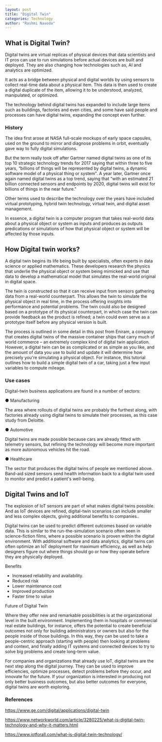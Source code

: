 ```yaml
---
layout: post
title: "Digital Twin"
categories: Technology
author: "Rashmi Navoda"
---
```


## What is Digital Twin?

Digital twins are virtual replicas of physical devices that data scientists and IT pros can use to run simulations before actual devices are built and deployed. They are also changing how technologies such as, AI and analytics are optimized.

It acts as a bridge between physical and digital worlds by using sensors to collect real-time data about a physical item. This data is then used to create a digital duplicate of the item, allowing it to be understood, analyzed, manipulated, or optimized.

 The technology behind digital twins has expanded to include large items such as buildings, factories and even cities, and some have said people and processes can have digital twins, expanding the concept even further.


### History

The idea first arose at NASA full-scale mockups of early space capsules, used on the ground to mirror and diagnose problems in orbit, eventually gave way to fully digital simulations.

But the term really took off after Gartner named digital twins as one of its top 10 strategic technology trends for 2017 saying that within three to five years, “billions of things will be represented by digital twins, a dynamic software model of a physical thing or system".  A year later, Gartner once again named digital twins as a top trend, saying that “with an estimated 21 billion connected sensors and endpoints by 2020, digital twins will exist for billions of things in the near future."

Other terms used to describe the technology over the years have included virtual prototyping, hybrid twin technology, virtual twin, and digital asset management.

In essence, a digital twin is a computer program that takes real-world data about a physical object or system as inputs and produces as outputs predications or simulations of how that physical object or system will be affected by those inputs.

## How Digital twin works?

 A digital twin begins its life being built by specialists, often experts in data science or applied mathematics. These developers research the physics that underlie the physical object or system being mimicked and use that data to develop a mathematical model that simulates the real-world original in digital space.

The twin is constructed so that it can receive input from sensors gathering data from a real-world counterpart. This allows the twin to simulate the physical object in real time, in the process offering insights into performance and potential problems. The twin could also be designed based on a prototype of its physical counterpart, in which case the twin can provide feedback as the product is refined; a twin could even serve as a prototype itself before any physical version is built.

The process is outlined in some detail in this post from Eniram, a company that creates digital twins of the massive container ships that carry much of world commerce – an extremely complex kind of digital twin application. However, a digital twin can be as complicated or as simple as you like, and the amount of data you use to build and update it will determine how precisely you're simulating a physical object. For instance, this tutorial outlines how to build a simple digital twin of a car, taking just a few input variables to compute mileage.


### Use cases 

Digital-twin business applications are found in a number of sectors:

●	Manufacturing  

The area where rollouts of digital twins are probably the furthest along, with factories already using digital twins to simulate their processes, as this case study from Deloitte.

●	Automotive 

Digital twins are made possible because cars are already fitted with telemetry sensors, but refining the technology will become more important as more autonomous vehicles hit the road.

●	Healthcare 

The sector that produces the digital twins of people we mentioned above. Band-aid sized sensors send health information back to a digital twin used to monitor and predict a patient's well-being.


## Digital Twins and IoT

The explosion of IoT sensors are part of what makes digital twins possible. And as IoT devices are refined, digital-twin scenarios can include smaller and less complex objects, giving additional benefits to companies..

Digital twins can be used to predict different outcomes based on variable data. This is similar to the run-the-simulation scenario often seen in science-fiction films, where a possible scenario is proven within the digital environment. With additional software and data analytics, digital twins can often optimize an IoT deployment for maximum efficiency, as well as help designers figure out where things should go or how they operate before they are physically deployed.

Benefits

-	Increased reliability and availability.
-	Reduced risk
-	Lower maintenance cost
-	Improved production
-	Faster time to value

Future of Digital Twin

Where they offer new and remarkable possibilities is at the organizational level in the built environment. Implementing them in hospitals or commercial real estate buildings, for instance, offers the potential to create beneficial outcomes not only for building administrators or owners but also for the people inside of those buildings. In this way, they can be used to take a people-centric approach (starting with people) then looking at problems and context, and finally adding IT systems and connected devices to try to solve big problems and create long-term value.

For companies and organizations that already use IoT, digital twins are the next step along the digital journey. They can be used to improve efficiencies, optimize processes, detect problems before they occur, and innovate for the future. If your organization is interested in producing not only better business outcomes, but also better outcomes for everyone, digital twins are worth exploring.

### References

<https://www.ge.com/digital/applications/digital-twin>

<https://www.networkworld.com/article/3280225/what-is-digital-twin-technology-and-why-it-matters.html>

<https://www.iotforall.com/what-is-digital-twin-technology/>

